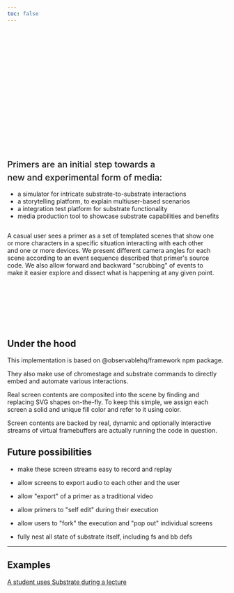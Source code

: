 ```yaml
---
toc: false
---
```


<style>

.hero {
  display: flex;
  flex-direction: column;
  /* align-items: center; */
  font-family: var(--sans-serif);
  margin: 4rem 0 8rem;
  text-wrap: balance;
  /* text-align: center; */
}

.hero h1 {
  margin: 2rem 0;
  max-width: none;
  font-size: 14vw;
  font-weight: 900;
  line-height: 1;
  background: linear-gradient(30deg, var(--theme-foreground-focus), currentColor);
  -webkit-background-clip: text;
  -webkit-text-fill-color: transparent;
  background-clip: text;
}

.hero h2 {
  margin: 0;
  max-width: 34em;
  font-size: 20px;
  font-style: initial;
  font-weight: 500;
  line-height: 1.5;
  color: var(--theme-foreground-muted);
}

@media (min-width: 640px) {
  .hero h1 {
    font-size: 90px;
  }
}

</style>

<div class="hero">
  <h1>Substrate Primers</h1>
  <h2>Primers are an initial step towards a new and experimental form of media:</h2>

- a simulator for intricate substrate-to-substrate interactions
- a storytelling platform, to explain multiuser-based scenarios
- a integration test platform for substrate functionality
- media production tool to showcase substrate capabilities and benefits

A casual user sees a primer as a set of templated scenes that show one or more characters in a specific situation interacting with each other and one or more devices. We present different camera angles for each scene according to an event sequence described that primer's source code. We also allow forward and backward "scrubbing" of events to make it easier explore and dissect what is happening at any given point.

</div>

<div class="grid grid-cols-2" style="">
  <div class="card">

## Under the hood

This implementation is based on @observablehq/framework npm package.

They also make use of chromestage and substrate commands to directly embed and automate various interactions.

Real screen contents are composited into the scene by finding and replacing SVG shapes on-the-fly. To keep this simple, we assign each screen a solid and unique fill color and refer to it using color.

Screen contents are backed by real, dynamic and optionally interactive streams of virtual framebuffers are actually running the code in question.

  </div>
  <div class="card">

## Future possibilities

- make these screen streams easy to record and replay
- allow screens to export audio to each other and the user
- allow "export" of a primer as a traditional video
- allow primers to "self edit" during their execution
- allow users to "fork" the execution and "pop out" individual screens
- fully nest all state of substrate itself, including fs and bb defs

  </div>
</div>

---

## Examples

<div class="grid grid-cols-4">
  <div class="card">
    <a href="bridge/">A student uses Substrate during a lecture</a>
  </div>
</div>

